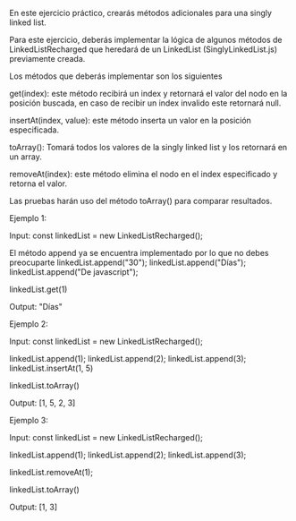 En este ejercicio práctico, crearás métodos adicionales para una singly linked list.

Para este ejercicio, deberás implementar la lógica de algunos métodos de LinkedListRecharged que heredará de un LinkedList (SinglyLinkedList.js) previamente creada.

Los métodos que deberás implementar son los siguientes

get(index): este método recibirá un index y retornará el valor del nodo en la posición buscada, en caso de recibir un index invalido este retornará null.

insertAt(index, value): este método inserta un valor en la posición especificada.

toArray(): Tomará todos los valores de la singly linked list y los retornará en un array.

removeAt(index): este método elimina el nodo en el index especificado y retorna el valor.

Las pruebas harán uso del método toArray() para comparar resultados.

Ejemplo 1:


Input:
const linkedList = new LinkedListRecharged();

El método append ya se encuentra implementado por lo que no debes preocuparte
linkedList.append("30");
linkedList.append("Días");
linkedList.append("De javascript");

linkedList.get(1)

Output:
"Días"

Ejemplo 2:

Input:
const linkedList = new LinkedListRecharged();

linkedList.append(1);
linkedList.append(2);
linkedList.append(3);
linkedList.insertAt(1, 5)

linkedList.toArray()

Output:
[1, 5, 2, 3]

Ejemplo 3:


Input:
const linkedList = new LinkedListRecharged();

linkedList.append(1);
linkedList.append(2);
linkedList.append(3);

linkedList.removeAt(1);

linkedList.toArray()

Output:
[1, 3]